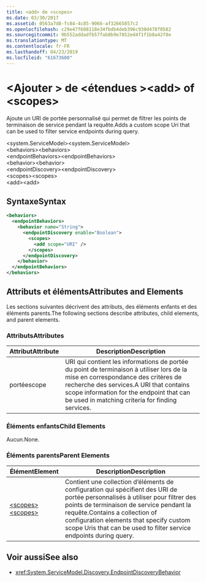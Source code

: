 ```yaml
---
title: <add> de <scopes>
ms.date: 03/30/2017
ms.assetid: 0563a7d8-fc84-4c85-9066-af32665857c2
ms.openlocfilehash: c29e47f688118e34fbdb4deb396c930d478f0582
ms.sourcegitcommit: 9b552addadfb57fab0b9e7852ed4f1f1b8a42f8e
ms.translationtype: MT
ms.contentlocale: fr-FR
ms.lasthandoff: 04/23/2019
ms.locfileid: "61673600"
---
```

# <a name="add-of-scopes"></a><span data-ttu-id="43353-102">\<Ajouter > de \<étendues ></span><span class="sxs-lookup"><span data-stu-id="43353-102">\<add> of \<scopes></span></span>
<span data-ttu-id="43353-103">Ajoute un URI de portée personnalisé qui permet de filtrer les points de terminaison de service pendant la requête.</span><span class="sxs-lookup"><span data-stu-id="43353-103">Adds a custom scope Uri that can be used to filter service endpoints during query.</span></span>  
  
<span data-ttu-id="43353-104">\<system.ServiceModel></span><span class="sxs-lookup"><span data-stu-id="43353-104">\<system.ServiceModel></span></span>  
<span data-ttu-id="43353-105">\<behaviors></span><span class="sxs-lookup"><span data-stu-id="43353-105">\<behaviors></span></span>  
<span data-ttu-id="43353-106">\<endpointBehaviors></span><span class="sxs-lookup"><span data-stu-id="43353-106">\<endpointBehaviors></span></span>  
<span data-ttu-id="43353-107">\<behavior></span><span class="sxs-lookup"><span data-stu-id="43353-107">\<behavior></span></span>  
<span data-ttu-id="43353-108">\<endpointDiscovery></span><span class="sxs-lookup"><span data-stu-id="43353-108">\<endpointDiscovery></span></span>  
<span data-ttu-id="43353-109">\<scopes></span><span class="sxs-lookup"><span data-stu-id="43353-109">\<scopes></span></span>  
<span data-ttu-id="43353-110">\<add></span><span class="sxs-lookup"><span data-stu-id="43353-110">\<add></span></span>  
  
## <a name="syntax"></a><span data-ttu-id="43353-111">Syntaxe</span><span class="sxs-lookup"><span data-stu-id="43353-111">Syntax</span></span>  
  
```xml  
<behaviors>
  <endpointBehaviors>
    <behavior name="String">
      <endpointDiscovery enable="Boolean">
        <scopes>
          <add scope="URI" />
        </scopes>
      </endpointDiscovery>
    </behavior>
  </endpointBehaviors>
</behaviors>
```  
  
## <a name="attributes-and-elements"></a><span data-ttu-id="43353-112">Attributs et éléments</span><span class="sxs-lookup"><span data-stu-id="43353-112">Attributes and Elements</span></span>  
 <span data-ttu-id="43353-113">Les sections suivantes décrivent des attributs, des éléments enfants et des éléments parents.</span><span class="sxs-lookup"><span data-stu-id="43353-113">The following sections describe attributes, child elements, and parent elements.</span></span>  
  
### <a name="attributes"></a><span data-ttu-id="43353-114">Attributs</span><span class="sxs-lookup"><span data-stu-id="43353-114">Attributes</span></span>  
  
|<span data-ttu-id="43353-115">Attribut</span><span class="sxs-lookup"><span data-stu-id="43353-115">Attribute</span></span>|<span data-ttu-id="43353-116">Description</span><span class="sxs-lookup"><span data-stu-id="43353-116">Description</span></span>|  
|---------------|-----------------|  
|<span data-ttu-id="43353-117">portée</span><span class="sxs-lookup"><span data-stu-id="43353-117">scope</span></span>|<span data-ttu-id="43353-118">URI qui contient les informations de portée du point de terminaison à utiliser lors de la mise en correspondance des critères de recherche des services.</span><span class="sxs-lookup"><span data-stu-id="43353-118">A URI that contains scope information for the endpoint that can be used in matching criteria for finding services.</span></span>|  
  
### <a name="child-elements"></a><span data-ttu-id="43353-119">Éléments enfants</span><span class="sxs-lookup"><span data-stu-id="43353-119">Child Elements</span></span>  
 <span data-ttu-id="43353-120">Aucun.</span><span class="sxs-lookup"><span data-stu-id="43353-120">None.</span></span>  
  
### <a name="parent-elements"></a><span data-ttu-id="43353-121">Éléments parents</span><span class="sxs-lookup"><span data-stu-id="43353-121">Parent Elements</span></span>  
  
|<span data-ttu-id="43353-122">Élément</span><span class="sxs-lookup"><span data-stu-id="43353-122">Element</span></span>|<span data-ttu-id="43353-123">Description</span><span class="sxs-lookup"><span data-stu-id="43353-123">Description</span></span>|  
|-------------|-----------------|  
|[<span data-ttu-id="43353-124">\<scopes></span><span class="sxs-lookup"><span data-stu-id="43353-124">\<scopes></span></span>](../../../../../docs/framework/configure-apps/file-schema/wcf/scopes.md)|<span data-ttu-id="43353-125">Contient une collection d’éléments de configuration qui spécifient des URI de portée personnalisés à utiliser pour filtrer des points de terminaison de service pendant la requête.</span><span class="sxs-lookup"><span data-stu-id="43353-125">Contains a collection of configuration elements that specify custom scope Uris that can be used to filter service endpoints during query.</span></span>|  
  
## <a name="see-also"></a><span data-ttu-id="43353-126">Voir aussi</span><span class="sxs-lookup"><span data-stu-id="43353-126">See also</span></span>

- <xref:System.ServiceModel.Discovery.EndpointDiscoveryBehavior>
